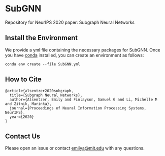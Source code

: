 # SubGNN
Repository for NeurIPS 2020 paper: Subgraph Neural Networks

## Install the Environment
We provide a yml file containing the necessary packages for SubGNN. Once you have [conda](https://docs.anaconda.com/anaconda/install/) installed, you can create an environment as follows:
```
conda env create --file SubGNN.yml 
```

## How to Cite
```
@article{alsentzer2020subgraph,
  title={Subgraph Neural Networks},
  author={Alsentzer, Emily and Finlayson, Samuel G and Li, Michelle M and Zitnik, Marinka},
  journal={Proceedings of Neural Information Processing Systems, NeurIPS},
  year={2020}
}
```
## Contact Us
Please open an issue or contact emilya@mit.edu with any questions.

